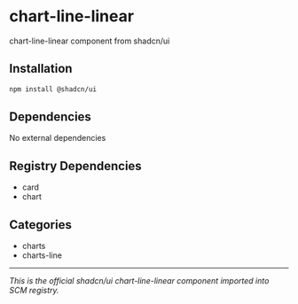 # chart-line-linear

chart-line-linear component from shadcn/ui

## Installation

```bash
npm install @shadcn/ui
```

## Dependencies

No external dependencies

## Registry Dependencies

- card
- chart

## Categories

- charts
- charts-line

---

*This is the official shadcn/ui chart-line-linear component imported into SCM registry.*
